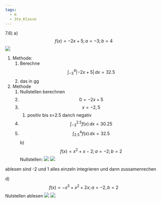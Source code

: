 ```yaml
---
tags:
  - m
  - 3te_Klasse
---
```

7.6)
a)
$$f(x)=-2x+5;a=-3;b=4$$
![](integral-als-orientierter-fl%C3%A4cheninhalt-bsp%2007-04-2025-15.excalidraw.svg)
1. Methode:
	1. Berechne $$\int_{-3}^4 | -2x+5|  \, dx = 32.5$$
	2. das in gg
2. Methode
	1. Nullstellen berechnen
	2. $$0=-2x+5$$
	3. $$x=-2,5$$
		1. positiv bis x=2.5 danch negativ
	4. $$\int_{-3}^{2.5} f(x) \, dx=30.25 $$
	5. $$\int_{2.5}^{4}  f(x)\, dx=32.5 $$
b)
$$f(x)=x^2+x-2;a=-2;b=2$$
Nullstellen:
![](https://i.imgur.com/YKU3CHq.png)
![](https://i.imgur.com/PZi3CoY.png)

ablesen sind -2 und 1
alles einzeln integrieren und dann zussamenrechen

d)
$$f(x)=-x^3+x^2+2x;a=-2,b=2$$
Nulstellen ablesen
![](https://i.imgur.com/jOnJRY8.png)
![](https://i.imgur.com/Hk5NE7B.png)